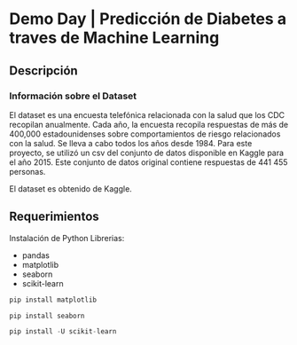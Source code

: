 # Demo Day | Predicción de Diabetes a traves de Machine Learning

## Descripción

### Información sobre el Dataset

El dataset es una encuesta telefónica relacionada con la salud que los CDC recopilan anualmente. Cada año, la encuesta recopila respuestas de más de 400,000 estadounidenses sobre comportamientos de riesgo relacionados con la salud. Se lleva a cabo todos los años desde 1984. Para este proyecto, se utilizó un csv del conjunto de datos disponible en Kaggle para el año 2015. Este conjunto de datos original contiene respuestas de 441 455 personas.

El dataset es obtenido de Kaggle.

## Requerimientos 

Instalación de Python
Librerias: 
- pandas
- matplotlib
- seaborn
- scikit-learn

```python
pip install matplotlib

pip install seaborn

pip install -U scikit-learn
```